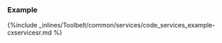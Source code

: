 <!-- usedin: [ _legacy_docker/Toolbelt] - post: -->


### Example



{%include _inlines/Toolbelt/common/services/code_services_example-cxservicesr.md %}




